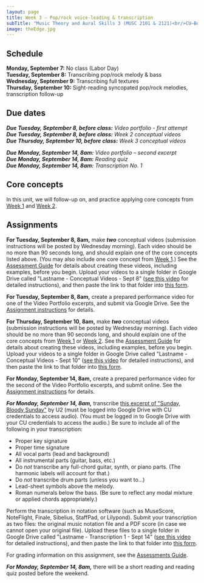 ```yaml
---
layout: page
title: Week 3 – Pop/rock voice-leading & transcription
subTitle: "Music Theory and Aural Skills 3 (MUSC 2101 & 2121)<br/>CU–Boulder, Fall 2015<br/>Kris Shaffer, Ph.D. – coordinator"
image: theEdge.jpg
---
```


## Schedule

**Monday, September 7:** No class (Labor Day)  
**Tuesday, September 8:** Transcribing pop/rock melody & bass  
**Wednesday, September 9:** Transcribing full textures  
**Thursday, September 10:** Sight-reading syncopated pop/rock melodies, transcription follow-up

## Due dates

***Due Tuesday, September 8, before class:*** *Video portfolio - first attempt*  
***Due Tuesday, September 8, before class:*** *Week 2 conceptual videos*  
***Due Thursday, September 10, before class:*** *Week 3 conceptual videos*  

***Due Monday, September 14, 8am:*** *Video portfolio – second excerpt*  
***Due Monday, September 14, 8am:*** *Reading quiz*  
***Due Monday, September 14, 8am:*** *Transcription No. 1*


## Core concepts

In this unit, we will follow-up on, and practice applying core concepts from [Week 1](/week1/) and [Week 2](/week2/).


## Assignments

**For Tuesday, September 8, 8am,** make ***two*** conceptual videos (submission instructions will be posted by Wednesday morning). Each video should be no more than 90 seconds long, and should explain one of the core concepts listed above. (You may also include one core concept from [Week 1](/week1/).) See the [Assessment Guide](/assessments/) for details about creating these videos, including examples, before you begin. Upload your videos to a single folder in Google Drive called "Lastname - Conceptual Videos - Sept 8" ([see this video](https://vimeo.com/138322605) for detailed instructions), and then paste the link to that folder into [this form](https://docs.google.com/forms/d/1fbXT182ZYEcJuOKvludIlZxTtQ5B0S7xfkZplNY61ag/viewform?usp=send_form).

**For Tuesday, September 8, 8am,** create a prepared performance video for one of the Video Portfolio excerpts, and submit via Google Drive. See the [Assignment instructions](/popRockVideoPortfolio/) for details.

**For Thursday, September 10, 8am,** make ***two*** conceptual videos (submission instructions will be posted by Wednesday morning). Each video should be no more than 90 seconds long, and should explain one of the core concepts from [Week 1](/week1/) or [Week 2](/week2/). See the [Assessment Guide](/assessments/) for details about creating these videos, including examples, before you begin. Upload your videos to a single folder in Google Drive called "Lastname - Conceptual Videos - Sept 10" ([see this video](https://vimeo.com/138322605) for detailed instructions), and then paste the link to that folder into [this form](https://docs.google.com/forms/d/1x-Wc5aNPH0Jk_DKQjJZnrQdyNPRfI4ugRtHugb7y3iA/viewform?usp=send_form).

**For Monday, September 14, 8am,** create a prepared performance video for the second of the Video Portfolio excerpts, and submit online. See the [Assignment instructions](/popRockVideoPortfolio/) for details.

***For Monday, September 14, 8am,*** transcribe [this excerpt of "Sunday, Bloody Sunday"](https://drive.google.com/open?id=0B9o4hmKNoi6cfkFiTkNLMnNkQmVaNjFVZXloaGpFb3JGdDlmaXZMaTBfWDJSQnFQbFNNTEU) by U2 (must be logged into Google Drive with CU credentials to access audio). (You must be logged in to Google Drive with your CU credentials to access the audio.) Be sure to include all of the following in your transcription:

- Proper key signature  
- Proper time signature  
- All vocal parts (lead and background)  
- All instrumental parts (guitar, bass, etc.)  
- Do *not* transcribe any full-chord guitar, synth, or piano parts. (The harmonic labels will account for that.)  
- Do *not* transcribe drum parts (unless you want to...)  
- Lead-sheet symbols above the melody.  
- Roman numerals below the bass. (Be sure to reflect any modal mixture or applied chords appropriately.)

Perform the transcription in notation software (such as MuseScore, NoteFlight, Finale, Sibelius, StaffPad, or Lilypond). Submit your transcription as two files: the original music notation file and a PDF score (in case we cannot open your original file). Upload these files to a single folder in Google Drive called "Lastname - Transcription 1 - Sept 14" ([see this video](https://vimeo.com/138322605) for detailed instructions), and then paste the link to that folder into [this form](https://docs.google.com/forms/d/1ViI8S07FmtJ9iWZAMxWItvvL3MD4got9TWG31xcpCAs/viewform?usp=send_form).

For grading information on this assignment, see the [Assessments Guide](/assessments/).

***For Monday, September 14, 8am,*** there will be a short reading and reading quiz posted before the weekend.